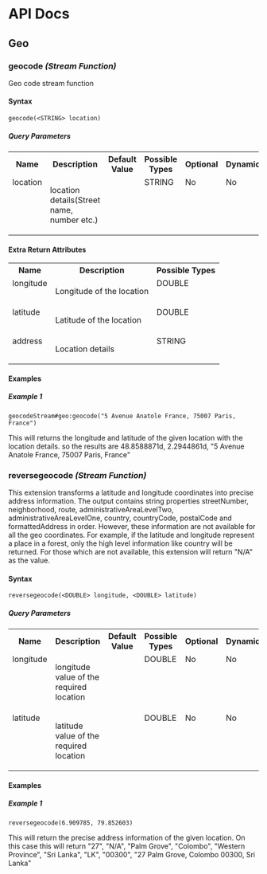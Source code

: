# API Docs

## Geo

### geocode _(Stream Function)_

<p style="word-wrap: break-word">Geo code stream function</p>

#### Syntax

```
geocode(<STRING> location)
```

##### Query Parameters

<table>
    <tr>
        <th>Name</th>
        <th>Description</th>
        <th>Default Value</th>
        <th>Possible Types</th>
        <th>Optional</th>
        <th>Dynamic</th>
    </tr>
    <tr>
        <td valign="top">location</td>
        <td valign="top"><p style="word-wrap: break-word">location details(Street name, number etc.)</p></td>
        <td valign="top"></td>
        <td valign="top">STRING</td>
        <td valign="top">No</td>
        <td valign="top">No</td>
    </tr>
</table>


#### Extra Return Attributes

<table>
    <tr>
        <th>Name</th>
        <th>Description</th>
        <th>Possible Types</th>
    </tr>
    <tr>
        <td valign="top">longitude</td>
        <td valign="top"><p style="word-wrap: break-word">Longitude of the location</p></td>
        <td valign="top">DOUBLE</td>
    </tr>
    <tr>
        <td valign="top">latitude</td>
        <td valign="top"><p style="word-wrap: break-word">Latitude of the location</p></td>
        <td valign="top">DOUBLE</td>
    </tr>
    <tr>
        <td valign="top">address</td>
        <td valign="top"><p style="word-wrap: break-word">Location details</p></td>
        <td valign="top">STRING</td>
    </tr>
</table>

#### Examples

##### Example 1

```
geocodeStream#geo:geocode("5 Avenue Anatole France, 75007 Paris, France")
```
<p style="word-wrap: break-word">This will returns the longitude and latitude of the given location with the location details. so the results are 48.8588871d, 2.2944861d, "5 Avenue Anatole France, 75007 Paris, France"</p>

### reversegeocode _(Stream Function)_

<p style="word-wrap: break-word">This extension transforms a latitude and longitude coordinates into precise address information. The output contains string properties streetNumber, neighborhood, route, administrativeAreaLevelTwo, administrativeAreaLevelOne, country, countryCode, postalCode and formattedAddress in order. However, these information are not available for all the geo coordinates. For example, if the latitude and longitude represent a place in a forest, only the high level information like country will be returned. For those which are not available, this extension will return "N/A" as the value.</p>

#### Syntax

```
reversegeocode(<DOUBLE> longitude, <DOUBLE> latitude)
```

##### Query Parameters

<table>
    <tr>
        <th>Name</th>
        <th>Description</th>
        <th>Default Value</th>
        <th>Possible Types</th>
        <th>Optional</th>
        <th>Dynamic</th>
    </tr>
    <tr>
        <td valign="top">longitude</td>
        <td valign="top"><p style="word-wrap: break-word">longitude value of the required location</p></td>
        <td valign="top"></td>
        <td valign="top">DOUBLE</td>
        <td valign="top">No</td>
        <td valign="top">No</td>
    </tr>
    <tr>
        <td valign="top">latitude</td>
        <td valign="top"><p style="word-wrap: break-word">latitude value of the required location</p></td>
        <td valign="top"></td>
        <td valign="top">DOUBLE</td>
        <td valign="top">No</td>
        <td valign="top">No</td>
    </tr>
</table>



#### Examples

##### Example 1

```
reversegeocode(6.909785, 79.852603)
```
<p style="word-wrap: break-word">This will return the precise address information of the given location. On this case this will return "27", "N/A", "Palm Grove", "Colombo", "Western Province",                        "Sri Lanka", "LK", "00300", "27 Palm Grove, Colombo 00300, Sri Lanka"</p>

